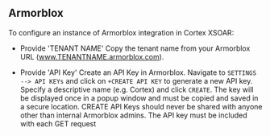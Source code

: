## ArmorbloxTo configure an instance of Armorblox integration in Cortex XSOAR:- Provide 'TENANT NAME'    Copy the tenant name from your Armorblox URL (www.TENANTNAME.armorblox.com).- Provide 'API Key'    Create an API Key in Armorblox. Navigate to `SETTINGS --> API KEYs` and click on `+CREATE API KEY` to generate a new API key. Specify a descriptive name (e.g. Cortex) and click `CREATE`. The key will be displayed once in a popup window and must be copied and saved in a secure location. CREATE API Keys should never be shared with anyone other than internal Armorblox admins. The API key must be included with each GET request